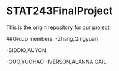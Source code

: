 # STAT243FinalProject
This is the origin repository for our project

##Group members:
-Zhang,Qingyuan

-SIDDIQ,AUYON

-GUO,YUCHAO
-IVERSON,ALANNA GAIL. 
